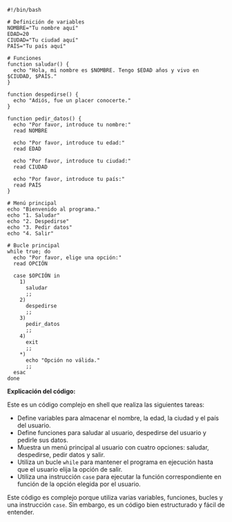 ```shell
#!/bin/bash

# Definición de variables
NOMBRE="Tu nombre aquí"
EDAD=20
CIUDAD="Tu ciudad aquí"
PAÍS="Tu país aquí"

# Funciones
function saludar() {
  echo "Hola, mi nombre es $NOMBRE. Tengo $EDAD años y vivo en $CIUDAD, $PAÍS."
}

function despedirse() {
  echo "Adiós, fue un placer conocerte."
}

function pedir_datos() {
  echo "Por favor, introduce tu nombre:"
  read NOMBRE

  echo "Por favor, introduce tu edad:"
  read EDAD

  echo "Por favor, introduce tu ciudad:"
  read CIUDAD

  echo "Por favor, introduce tu país:"
  read PAÍS
}

# Menú principal
echo "Bienvenido al programa."
echo "1. Saludar"
echo "2. Despedirse"
echo "3. Pedir datos"
echo "4. Salir"

# Bucle principal
while true; do
  echo "Por favor, elige una opción:"
  read OPCIÓN

  case $OPCIÓN in
    1)
      saludar
      ;;
    2)
      despedirse
      ;;
    3)
      pedir_datos
      ;;
    4)
      exit
      ;;
    *)
      echo "Opción no válida."
      ;;
  esac
done
```

**Explicación del código:**

Este es un código complejo en shell que realiza las siguientes tareas:

* Define variables para almacenar el nombre, la edad, la ciudad y el país del usuario.
* Define funciones para saludar al usuario, despedirse del usuario y pedirle sus datos.
* Muestra un menú principal al usuario con cuatro opciones: saludar, despedirse, pedir datos y salir.
* Utiliza un bucle `while` para mantener el programa en ejecución hasta que el usuario elija la opción de salir.
* Utiliza una instrucción `case` para ejecutar la función correspondiente en función de la opción elegida por el usuario.

Este código es complejo porque utiliza varias variables, funciones, bucles y una instrucción `case`. Sin embargo, es un código bien estructurado y fácil de entender.